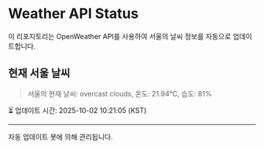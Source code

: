 
# Weather API Status

이 리포지토리는 OpenWeather API를 사용하여 서울의 날씨 정보를 자동으로 업데이트합니다.

## 현재 서울 날씨
> 서울의 현재 날씨: overcast clouds, 온도: 21.94°C, 습도: 81%

⏳ 업데이트 시간: 2025-10-02 10:21:05 (KST)

---
자동 업데이트 봇에 의해 관리됩니다.

